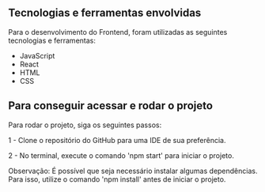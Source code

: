 ## Tecnologias e ferramentas envolvidas

Para o desenvolvimento do Frontend, foram utilizadas as seguintes tecnologias e ferramentas:

- JavaScript
- React
- HTML
- CSS

## Para conseguir acessar e rodar o projeto
Para rodar o projeto, siga os seguintes passos:

1 - Clone o repositório do GitHub para uma IDE de sua preferência.

2 - No terminal, execute o comando 'npm start' para iniciar o projeto.


Observação: É possível que seja necessário instalar algumas dependências. Para isso, utilize o comando 'npm install' antes de iniciar o projeto.

